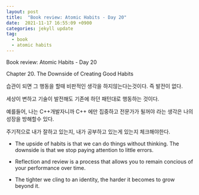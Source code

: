 ```yaml
---
layout: post
title:  "Book review: Atomic Habits - Day 20"
date:  2021-11-17 16:55:09 +0900 
categories: jekyll update
tag:
  - book
  - atomic habits
---
```


Book review: Atomic Habits - Day 20

Chapter 20. The Downside of Creating Good Habits

습관이 되면 그 행동을 할때 비판적인 생각을 하지않는다는것이다. 즉 발전이 없다.

세상이 변하고 기술이 발전해도 기존에 하던 패턴대로 행동하는 것이다.

예를들어, 나는 C++개발자니까 C++ 에만 집중하고 전문가가 될꺼야 라는 생각은 나의 성장을 방해할수 있다.

주기적으로 내가 잘하고 있는지, 내가 공부하고 있는게 있는지 체크해야한다.


* The upside of habits is that we can do things without thinking. The downside is that we stop paying attention to little errors.

* Reflection and review is a process that allows you to remain concious of your performance over time.

* The tighter we cling to an identity, the harder it becomes to grow beyond it.
